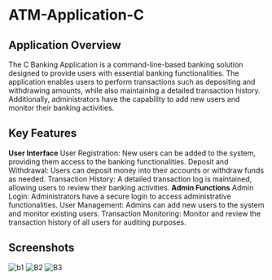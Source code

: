 # ATM-Application-C
 
## Application Overview
The C Banking Application is a command-line-based banking solution designed to provide users with essential banking functionalities. The application enables users to perform transactions such as depositing and withdrawing amounts, while also maintaining a detailed transaction history. Additionally, administrators have the capability to add new users and monitor their banking activities.

## Key Features
**User Interface**
User Registration: New users can be added to the system, providing them access to the banking functionalities.
Deposit and Withdrawal: Users can deposit money into their accounts or withdraw funds as needed.
Transaction History: A detailed transaction log is maintained, allowing users to review their banking activities.
**Admin Functions**
Admin Login: Administrators have a secure login to access administrative functionalities.
User Management: Admins can add new users to the system and monitor existing users.
Transaction Monitoring: Monitor and review the transaction history of all users for auditing purposes.


## Screenshots
![b1](https://github.com/Bhavy457/Banking-Application-C/assets/144603285/3379b42c-6a27-411f-af70-dacea0d00d79)
![B2](https://github.com/Bhavy457/Banking-Application-C/assets/144603285/2ce34979-c047-4823-b80a-36922cca488f)
![B3](https://github.com/Bhavy457/Banking-Application-C/assets/144603285/1ba84be2-b677-4f6b-baed-396ac7bd9a9c)
